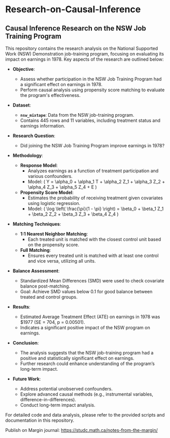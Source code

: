 # Research-on-Causal-Inference
## Causal Inference Research on the NSW Job Training Program

This repository contains the research analysis on the National Supported Work (NSW) Demonstration job-training program, focusing on evaluating its impact on earnings in 1978. Key aspects of the research are outlined below:

- **Objective**:
  - Assess whether participation in the NSW Job Training Program had a significant effect on earnings in 1978.
  - Perform causal analysis using propensity score matching to evaluate the program's effectiveness.

- **Dataset**:
  - **`nsw_mixtape`**: Data from the NSW job-training program.
  - Contains 445 rows and 11 variables, including treatment status and earnings information.

- **Research Question**:
  - Did joining the NSW Job Training Program improve earnings in 1978?

- **Methodology**:
  - **Response Model**:
    - Analyzes earnings as a function of treatment participation and various confounders.
    - Model: \( Y = \alpha_0 + \alpha_1 T + \alpha_2 Z_1 + \alpha_3 Z_2 + \alpha_4 Z_3 + \alpha_5 Z_4 + E \)
  - **Propensity Score Model**:
    - Estimates the probability of receiving treatment given covariates using logistic regression.
    - Model: \( \log \left( \frac{\pi}{1 - \pi} \right) = \beta_0 + \beta_1 Z_1 + \beta_2 Z_2 + \beta_3 Z_3 + \beta_4 Z_4 \)

- **Matching Techniques**:
  - **1:1 Nearest Neighbor Matching**:
    - Each treated unit is matched with the closest control unit based on the propensity score.
  - **Full Matching**:
    - Ensures every treated unit is matched with at least one control and vice versa, utilizing all units.

- **Balance Assessment**:
  - Standardized Mean Differences (SMD) were used to check covariate balance post-matching.
  - Goal: Achieve SMD values below 0.1 for good balance between treated and control groups.

- **Results**:
  - Estimated Average Treatment Effect (ATE) on earnings in 1978 was \$1977 (SE = 704, p = 0.00501).
  - Indicates a significant positive impact of the NSW program on earnings.

- **Conclusion**:
  - The analysis suggests that the NSW job-training program had a positive and statistically significant effect on earnings.
  - Further research could enhance understanding of the program’s long-term impact.

- **Future Work**:
  - Address potential unobserved confounders.
  - Explore advanced causal methods (e.g., instrumental variables, difference-in-differences).
  - Conduct long-term impact analysis.

For detailed code and data analysis, please refer to the provided scripts and documentation in this repository.

Publish on Margin journal: https://studc.math.ca/notes-from-the-margin/ 
